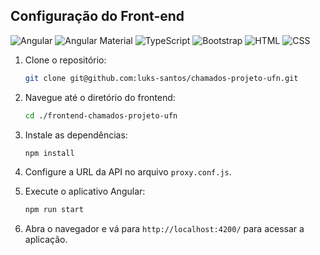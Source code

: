 ## Configuração do Front-end

![Angular](https://img.shields.io/badge/Angular-DD0031?style=for-the-badge&logo=angular&logoColor=white)
![Angular Material](https://img.shields.io/badge/material%20design-757575?style=for-the-badge&logo=material%20design&logoColor=white)
![TypeScript](https://img.shields.io/badge/TypeScript-007ACC?style=for-the-badge&logo=typescript&logoColor=white)
![Bootstrap](https://img.shields.io/badge/Bootstrap-563D7C?style=for-the-badge&logo=bootstrap&logoColor=white)
![HTML](https://img.shields.io/badge/HTML5-E34F26?style=for-the-badge&logo=html5&logoColor=white)
![CSS](https://img.shields.io/badge/CSS3-1572B6?style=for-the-badge&logo=css3&logoColor=white)

1. Clone o repositório:

    ```bash
    git clone git@github.com:luks-santos/chamados-projeto-ufn.git
    ```
    
2. Navegue até o diretório do frontend:

    ```bash
    cd ./frontend-chamados-projeto-ufn
    ```

3. Instale as dependências:

    ```bash
    npm install
    ```

3. Configure a URL da API no arquivo `proxy.conf.js`.

4. Execute o aplicativo Angular:

    ```bash
    npm run start
    ```

5. Abra o navegador e vá para `http://localhost:4200/` para acessar a aplicação.
